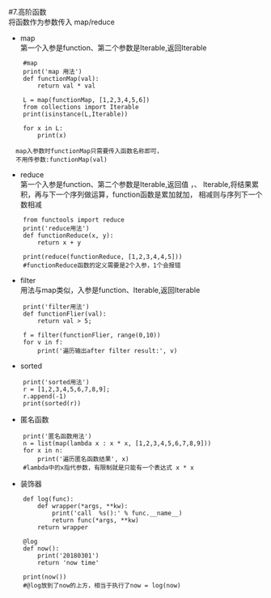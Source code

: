 #7.高阶函数           
将函数作为参数传入
map/reduce

- map           
第一个入参是function、第二个参数是Iterable,返回Iterable

```angularjs
    #map
    print('map 用法')
    def functionMap(val):
    	return val * val
    
    L = map(functionMap, [1,2,3,4,5,6])
    from collections import Iterable
    print(isinstance(L,Iterable))
    
    for x in L:
    	print(x) 
    	
  map入参数时functionMap只需要传入函数名称即可，
  不用传参数:functionMap(val)
```

- reduce     
第一个入参是function、第二个参数是Iterable,返回值 ，、
Iterable,将结果累积，再与下一个序列做运算，function函数是累加就加，
相减则与序列下一个数相减
```angularjs
    from functools import reduce
    print('reduce用法')
    def functionReduce(x, y):
    	return x + y
    
    print(reduce(functionReduce, [1,2,3,4,4,5]))
    #functionReduce函数的定义需要是2个入参，1个会报错
```

- filter        
用法与map类似，入参是function、Iterable,返回Iterable    
```angularjs
    print('filter用法')
    def functionFlier(val):
    	return val > 5;
    
    f = filter(functionFlier, range(0,10))
    for v in f:
    	print('遍历输出after filter result:', v)
```

- sorted        
```angularjs
    print('sorted用法')
    r = [1,2,3,4,5,6,7,8,9];
    r.append(-1)
    print(sorted(r))
```

- 匿名函数
```angularjs
    print('匿名函数用法')
    n = list(map(lambda x : x * x, [1,2,3,4,5,6,7,8,9]))
    for x in n:
    	print('遍历匿名函数结果', x)
    #lambda中的x指代参数，有限制就是只能有一个表达式 x * x 
```

- 装饰器           
```angularjs
    def log(func):
    	def wrapper(*args, **kw):
    		print('call  %s():' % func.__name__)
    		return func(*args, **kw)
    	return wrapper
    
    @log
    def now():
    	print('20180301')
    	return 'now time'
    
    print(now())
    #@log放到了now的上方，相当于执行了now = log(now)
```    








